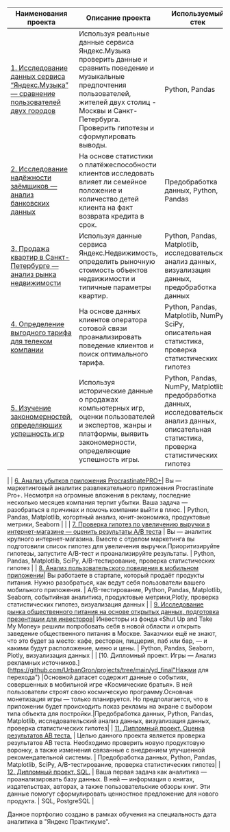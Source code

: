 
| **Наименования проекта**   | **Описание проекта** | **Используемый стек** |
| -------------------------- | -------------------- |-----------------------|
| [1. Исследование данных сервиса “Яндекс.Музыка” — сравнение пользователей двух городов](https://github.com/UrbanGron/projects/tree/main/yd_music "Нажми для перехода")|Используя реальные данные сервиса Яндекс.Музыка проверить данные и сравнить поведение и музыкальные предпочтения пользователей, жителей двух столиц - Москвы и Санкт-Петербурга. Проверить гипотезы и сформулировать выводы.| Python, Pandas|
| [2. Исследование надёжности заёмщиков — анализ банковских данных](https://github.com/VASILEV-SERGEI/projects/tree/main/research_for_a_bank "Нажми для перехода")| На основе статистики о платёжеспособности клиентов исследовать влияет ли семейное положение и количество детей клиента на факт возврата кредита в срок. | Предобработка данных, Python, Pandas |
| [3. Продажа квартир в Санкт-Петербурге — анализ рынка недвижимости](https://github.com/UrbanGron/projects/tree/main/yd_rooms "Нажми для перехода")| Используя данные сервиса Яндекс.Недвижимость, определить рыночную стоимость объектов недвижимости и типичные параметры квартир. | Python, Pandas, Matplotlib, исследовательский анализ данных, визуализация данных, предобработка данных |
| [4. Определение выгодного тарифа для телеком компании](https://github.com/UrbanGron/projects/tree/main/yd_telecom "Нажми для перехода")| На основе данных клиентов оператора сотовой связи проанализировать поведение клиентов и поиск оптимального тарифа. | Python, Pandas, Matplotlib, NumPy, SciPy, описательная статистика, проверка статистических гипотез |
| [5. Изучение закономерностей, определяющих успешность игр](https://github.com/UrbanGron/projects/tree/main/yd_games "Нажми для перехода")| Используя исторические данные о продажах компьютерных игр, оценки пользователей и экспертов, жанры и платформы, выявить закономерности, определяющие успешность игры. | Python, Pandas, NumPy, Matplotlib, предобработка данных, исследовательский анализ данных, описательная статистика, проверка статистических гипотез |
| 
| [6. Анализ убытков приложения ProcrastinatePRO+](https://github.com/UrbanGron/projects/tree/main/yd_business_performance_analysis "Нажми для перехода")| Вы — маркетинговый аналитик развлекательного приложения Procrastinate Pro+. Несмотря на огромные вложения в рекламу, последние несколько месяцев компания терпит убытки. Ваша задача — разобраться в причинах и помочь компании выйти в плюс. | Python, Pandas, Matplotlib, когортный анализ, юнит-экономика, продуктовые метрики, Seaborn |
| 
| [7. Проверка гипотез по увеличению выручки в интернет-магазине — оценить результаты A/B теста](https://github.com/UrbanGron/projects/tree/main/yd_abtest "Нажми для перехода") | Вы — аналитик крупного интернет-магазина. Вместе с отделом маркетинга вы подготовили список гипотез для увеличения выручки.Приоритизируйте гипотезы, запустите A/B-тест и проанализируйте результаты. | Python, Pandas, Matplotlib, SciPy, A/B-тестирование, проверка статистических гипотез |
| [8. Анализ пользовательского поведения в мобильном приложении](https://github.com/UrbanGron/projects/tree/main/yd_startup "Нажми для перехода")| Вы работаете в стартапе, который продаёт продукты питания. Нужно разобраться, как ведут себя пользователи вашего мобильного приложения. | A/B-тестирование, Python, Pandas, Matplotlib, Seaborn, событийная аналитика, продуктовые метрики,Plotly, проверка статистических гипотез, визуализация данных |
| [9. Исследование рынка общественного питания на основе открытых данных, подготовка презентации для инвесторов](https://github.com/UrbanGron/projects/tree/main/yd_cafe_project "Нажми для перехода")| Инвесторы из фонда «Shut Up and Take My Money» решили попробовать себя в новой области и открыть заведение общественного питания в Москве. Заказчики ещё не знают, что это будет за место: кафе, ресторан, пиццерия, паб или бар, — и какими будут расположение, меню и цены. | Python, Pandas, Seaborn, Plotly, визуализация данных |
| [10. Дипломный проект. Игры — Анализ рекламных источников.](https://github.com/UrbanGron/projects/tree/main/yd_final"Нажми для перехода") |Основной датасет содержит данные о событиях, совершенных в мобильной игре «Космические братья». В ней пользователи строят свою космическую программу.Основная монетизация игры — только планируется. Но предполагается, что в приложении будет происходить показ рекламы на экране с выбором типа объекта для постройки.|Предобработка данных, Python, Pandas, Matplotlib, исследовательский анализ данных, визуализация данных, проверка статистических гипотез|
| [11. Дипломный проект. Оценка результатов АВ теста.](https://github.com/UrbanGron/projects/tree/main/yd_final/ab_test "Нажми для перехода") | Целью данного проекта является проверка результатов АВ теста. Необходимо проверить новую продуктовую воронку, а также изменения связанные с внедрением улучшенной рекомендательной системы. | Предобработка данных, Python, Pandas, Matplotlib, SciPy, A/B-тестирование, проверка статистических гипотез|
| [12. Дипломный проект. SQL.](https://github.com/UrbanGron/projects/tree/main/yd_final/sql "Нажми для перехода") | Ваша первая задача как аналитика — проанализировать базу данных. В ней — информация о книгах, издательствах, авторах, а также пользовательские обзоры книг. Эти данные помогут сформулировать ценностное предложение для нового продукта. | SQL, PostgreSQL |






Данное портфолио создано в рамках обучения на специальность дата аналитика в "Яндекс Практикуме". 


